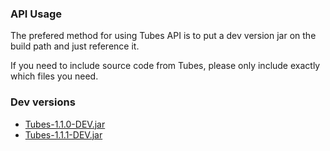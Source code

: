 ### API Usage
The prefered method for using Tubes API is to put a dev version jar on the build path and just reference it.

If you need to include source code from Tubes, please only include exactly which files you need.


### Dev versions
* [Tubes-1.1.0-DEV.jar](http://www.mediafire.com/download/j9aaazbgun5c5ag/Tubes-1.1.0-DEV.jar "Tubes-1.1.0-DEV.jar")
* [Tubes-1.1.1-DEV.jar](http://www.mediafire.com/download/vi99f1zzw1hi81i/Tubes-1.1.1-DEV.jar "Tubes-1.1.1-DEV.jar")
